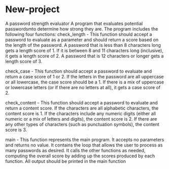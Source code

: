 # New-project
A password strength evaluator
A program that evaluates potential passwordsmto determine how strong they are.
The program includes the following four functions:
check_length - This function should accept a password to evaluate as a parameter and should
return a score based on the length of the password. A password that is less than 8 characters
long gets a length score of 1. If it is between 8 and 11 characters long (inclusive), it gets a length
score of 2. A password that is 12 characters or longer gets a length score of 3.

check_case - This function should accept a password to evaluate and return a case score of 1
or 2. If the letters in the password are all uppercase or all lowercase, the case score should be
a 1. If there is a mix of uppercase or lowercase letters (or if there are no letters at all), it gets a
case score of 2.

check_content - This function should accept a password to evaluate and return a content
score. If the characters are all alphabetic characters, the content score is 1. If the characters
include any numeric digits (either all numeric or a mix of letters and digits), the content score is
2. If there are any other types of characters (such as punctuation symbols), the content score is
3.

main - This function represents the main program. It accepts no parameters and returns no
value. It contains the loop that allows the user to process as many passwords as desired. It calls
the other functions as needed, computing the overall score by adding up the scores produced
by each function. All output should be printed in the main function
